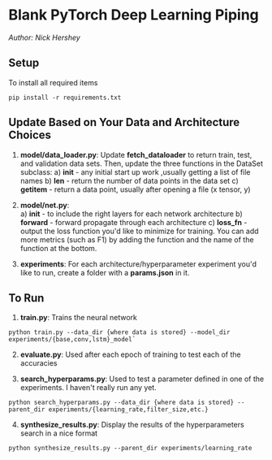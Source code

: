 # Blank PyTorch Deep Learning Piping

*Author: Nick Hershey*

## Setup

To install all required items
```
pip install -r requirements.txt
```

## Update Based on Your Data and Architecture Choices

1. __model/data_loader.py__: Update __fetch_dataloader__ to return train, test, and validation data sets. Then, update the three functions in the DataSet subclass:
    a) __init__ - any initial start up work ,usually getting a list of file names
    b) __len__ - return the number of data points in the data set
    c) __getitem__ - return a data point, usually after opening a file (x tensor, y)

2. __model/net.py__:  
    a) __init__ - to include the right layers for each network architecture
    b) __forward__ - forward propagate through each architecture
    c) __loss_fn__ - output the loss function you'd like to minimize for training. You can add more metrics (such as F1) by adding the function and the name of the function at the bottom.

3. __experiments__: For each architecture/hyperparameter experiment you'd like to run, create a folder with a __params.json__ in it.

## To Run

1. __train.py__: Trains the neural network
```
python train.py --data_dir {where data is stored} --model_dir experiments/{base,conv,lstm}_model`
```

2. __evaluate.py__: Used after each epoch of training to test each of the accuracies

3. __search_hyperparams.py__: Used to test a parameter defined in one of the experiments. I haven't really run any yet.
```
python search_hyperparams.py --data_dir {where data is stored} --parent_dir experiments/{learning_rate,filter_size,etc.}
```

4. __synthesize_results.py__: Display the results of the hyperparameters search in a nice format
```
python synthesize_results.py --parent_dir experiments/learning_rate
```

